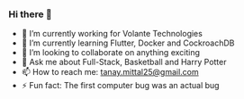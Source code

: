 ### Hi there 👋

- 🔭 I’m currently working for Volante Technologies
- 🌱 I’m currently learning Flutter, Docker and CockroachDB
- 👯 I’m looking to collaborate on anything exciting
- 💬 Ask me about Full-Stack, Basketball and Harry Potter
- 📫 How to reach me: tanay.mittal25@gmail.com
- ⚡ Fun fact: The first computer bug was an actual bug
